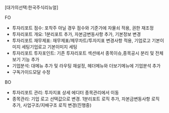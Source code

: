 [대가의선택:한국주식리뉴얼]

FO

- 투자리포트 점수: 포착주 아닐 경우 점수와 기준가에 자물쇠 적용, 권한 재조정
- 투자리포트 개요: 1분리포트 추가, 자본금변동사항 추가, 기본정보 변경
- 투자리포트 재무제표: 재무제표/제무차트/투자지표 변경사항 적용, 기업로고 기본이미지 세팅기업로고 기본이미지 세팅
- 투자리포트 투자포인트: 기존 투자리포트 섹션에서 종목이슈,종목공시 분리 및 전체보기 기능 추가
- 기업분석: 대메뉴 추가 및 라우팅 재설정, 헤더메뉴와 더보기메뉴에 기업분석 추가
- 구독가이드모달 수정

BO

- 투자리포트 관리: 투자지표 상세 에디터 종목관리에서 이동
- 종목관리: 기업 로고 선택값으로 변경. 1분리포트 로직 추가, 자본금변동사항 로직 추가, 사업구조/지배구조 로직 변경(진행중)

